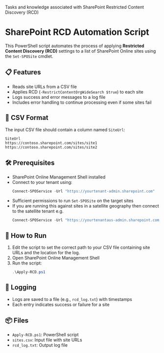 Tasks and knowledge associated with SharePoint Restricted Content Discovery (RCD)

# SharePoint RCD Automation Script

This PowerShell script automates the process of applying **Restricted Content Discovery (RCD)** settings to a list of SharePoint Online sites using the `Set-SPOSite` cmdlet.

## 📋 Features
- Reads site URLs from a CSV file
- Applies RCD (`-RestrictContentOrgWideSearch $true`) to each site
- Logs success and error messages to a log file
- Includes error handling to continue processing even if some sites fail

## 📁 CSV Format
The input CSV file should contain a column named `SiteUrl`:

```csv
SiteUrl
https://contoso.sharepoint.com/sites/site1
https://contoso.sharepoint.com/sites/site2
```

## 🛠️ Prerequisites
- SharePoint Online Management Shell installed
- Connect to your tenant using:
  ```powershell
  Connect-SPOService -Url "https://yourtenant-admin.sharepoint.com"
  ```
- Sufficient permissions to run `Set-SPOSite` on the target sites
- If you are running this against sites in a satellite geography then connect to the satellite tenant e.g.
  ```powershell
  Connect-SPOService -Url "https://yourtenantaus-admin.sharepoint.com"
  ```

## 🚀 How to Run
1. Edit the script to set the correct path to your CSV file containing site URLs and the location for the log.
2. Open SharePoint Online Management Shell
3. Run the script:
   ```powershell
   .\Apply-RCD.ps1
   ```

## 📄 Logging
- Logs are saved to a file (e.g., `rcd_log.txt`) with timestamps
- Each entry indicates success or failure for a site

## 📦 Files
- `Apply-RCD.ps1`: PowerShell script
- `sites.csv`: Input file with site URLs
- `rcd_log.txt`: Output log file

